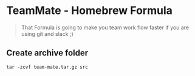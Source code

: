 # TeamMate - Homebrew Formula
> That Formula is going to make you team work flow faster if you are using git and slack ;) 

## Create archive folder
`tar -zcvf team-mate.tar.gz src`
